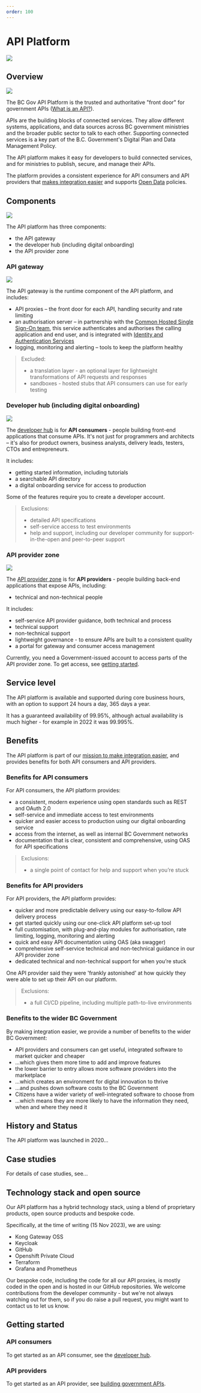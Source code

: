 ```yaml
---
order: 100
---
```


# API Platform

![](../../artifacts/banner-platform.png)
## Overview

![](../../artifacts/nontech-overview.png)

The BC Gov API Platform is the trusted and authoritative "front door" for government APIs ([What is an API?](../developer/what-is-an-api)).

APIs are the building blocks of connected services. They allow different systems, applications, and data sources across BC government ministries and the broader public sector to talk to each other. Supporting connected services is a key part of the B.C. Government's Digital Plan and Data Management Policy.

The API platform makes it easy for developers to build connected services, and for ministries to publish, secure, and manage their APIs.

The platform provides a consistent experience for API consumers and API providers that [makes integration easier](../developer/api-management-vision) and supports [Open Data](https://www2.gov.bc.ca/gov/content/data/open-data) policies.

## Components

![](../../artifacts/nontech-components.png)

The API platform has three components:

- the API gateway
- the developer hub (including digital onboarding)
- the API provider zone

### API gateway

![](../../artifacts/nontech-gateway.png)

The API gateway is the runtime component of the API platform, and includes:

- API proxies – the front door for each API, handling security and rate limiting
- an authorisation server – in partnership with the [Common Hosted Single Sign-On team](https://bcgov.github.io/sso-requests), this service authenticates and authorises the calling application and end user, and is integrated with [Identity and Authentication Services](https://www2.gov.bc.ca/gov/content/governments/services-for-government/information-management-technology/identity-and-authentication-services)
- logging, monitoring and alerting – tools to keep the platform healthy

> Excluded:
>
> - a translation layer - an optional layer for lightweight transformations of API requests and responses
> - sandboxes - hosted stubs that API consumers can use for early testing

### Developer hub (including digital onboarding)

![](../../artifacts/nontech-devhub.png)

The [developer hub](../developer/hub) is for **API consumers** - people building front-end applications that consume APIs. It's not just for programmers and architects – it's also for product owners, business analysts, delivery leads, testers, CTOs and entrepreneurs.

It includes:

- getting started information, including tutorials
- a searchable API directory
- a digital onboarding service for access to production

Some of the features require you to create a developer account.

> Exclusions:
>
> - detailed API specifications
> - self-service access to test environments
> - help and support, including our developer community for support-in-the-open and peer-to-peer support

### API provider zone

![](../../artifacts/nontech-apiprovider.png)

The [API provider zone](../provider/provider-zone) is for **API providers** - people building back-end applications that expose APIs, including:

- technical and non-technical people

It includes:

- self-service API provider guidance, both technical and process
- technical support
- non-technical support
- lightweight governance - to ensure APIs are built to a consistent quality
- a portal for gateway and consumer access management

Currently, you need a Government-issued account to access parts of the API provider zone. To get access, see [getting started](#getting-started).

## Service level

The API platform is available and supported during core business hours, with an option to support 24 hours a day, 365 days a year.

It has a guaranteed availability of 99.95%, although actual availability is much higher - for example in 2022 it was 99.995%.

## Benefits

The API platform is part of our [mission to make integration easier](../../developer/api-management-vision), and provides benefits for both API consumers and API providers.

### Benefits for API consumers

For API consumers, the API platform provides:

- a consistent, modern experience using open standards such as REST and OAuth 2.0
- self-service and immediate access to test environments
- quicker and easier access to production using our digital onboarding service
- access from the internet, as well as internal BC Government networks
- documentation that is clear, consistent and comprehensive, using OAS for API specifications

> Exclusions:
>
> - a single point of contact for help and support when you’re stuck

### Benefits for API providers

For API providers, the API platform provides:

- quicker and more predictable delivery using our easy-to-follow API delivery process
- get started quickly using our one-click API platform set-up tool
- full customisation, with plug-and-play modules for authorisation, rate limiting, logging, monitoring and alerting
- quick and easy API documentation using OAS (aka swagger)
- comprehensive self-service technical and non-technical guidance in our API provider zone
- dedicated technical and non-technical support for when you’re stuck

One API provider said they were 'frankly astonished' at how quickly they were able to set up their API on our platform.

> Exclusions:
>
> - a full CI/CD pipeline, including multiple path-to-live environments

### Benefits to the wider BC Government

By making integration easier, we provide a number of benefits to the wider BC Government:

- API providers and consumers can get useful, integrated software to market quicker and cheaper
- ...which gives them more time to add and improve features
- the lower barrier to entry allows more software providers into the marketplace
- ...which creates an environment for digital innovation to thrive
- ...and pushes down software costs to the BC Government
- Citizens have a wider variety of well-integrated software to choose from
- ...which means they are more likely to have the information they need, when and where they need it

## History and Status

The API platform was launched in 2020...

## Case studies

For details of case studies, see...

## Technology stack and open source

Our API platform has a hybrid technology stack, using a blend of proprietary products, open source products and bespoke code.

Specifically, at the time of writing (15 Nov 2023), we are using:

- Kong Gateway OSS
- Keycloak
- GitHub
- Openshift Private Cloud
- Terraform
- Grafana and Prometheus

Our bespoke code, including the code for all our API proxies, is mostly coded in the open and is hosted in our GitHub repositories. We welcome contributions from the developer community - but we're not always watching out for them, so if you do raise a pull request, you might want to contact us to let us know.

## Getting started

### API consumers

To get started as an API consumer, see the [developer hub](../developer/hub).

### API providers

To get started as an API provider, see [building government APIs](./building-apis).
